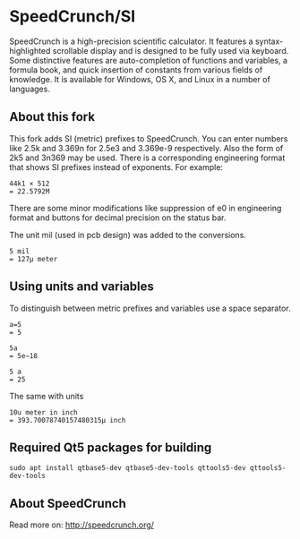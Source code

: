 # SpeedCrunch/SI

SpeedCrunch is a high-precision scientific calculator. It features a syntax-highlighted
scrollable display and is designed to be fully used via keyboard. Some distinctive
features are auto-completion of functions and variables, a formula book, and quick
insertion of constants from various fields of knowledge. It is available for Windows, OS X,
and Linux in a number of languages.

## About this fork
This fork adds SI (metric) prefixes to SpeedCrunch. You can enter numbers like 2.5k and 3.369n for 2.5e3 and 3.369e-9 respectively. Also the form of 2k5 and 3n369 may  be used. There is a corresponding engineering format that shows SI prefixes instead of exponents. For example:

    44k1 × 512
    = 22.5792M

There are some minor modifications like suppression of e0 in engineering format and buttons for decimal precision on the status bar.

The unit mil (used in pcb design) was added to the conversions.

    5 mil
    = 127µ meter


## Using units and variables

To distinguish between metric prefixes and variables use a space separator.

    a=5
    = 5

    5a
    = 5e−18

    5 a
    = 25

The same with units

    10u meter in inch
    = 393.70078740157480315µ inch

## Required Qt5 packages for building

    sudo apt install qtbase5-dev qtbase5-dev-tools qttools5-dev qttools5-dev-tools


## About SpeedCrunch

Read more on: http://speedcrunch.org/
